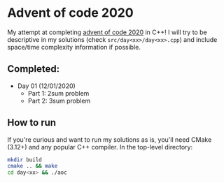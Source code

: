 # Advent of code 2020

My attempt at completing [advent of code 2020](https://adventofcode.com/) in C++!
I will try to be descriptive in my solutions (check `src/day<xx>/day<xx>.cpp`)
and include space/time complexity information if possible.

## Completed:
+ Day 01 (12/01/2020)
    + Part 1: 2sum problem
    + Part 2: 3sum problem

## How to run
If you're curious and want to run my solutions as is, you'll need CMake
(3.12+) and any popular C++ compiler. In the top-level directory:

```bash
mkdir build
cmake .. && make
cd day<xx> && ./aoc
```

